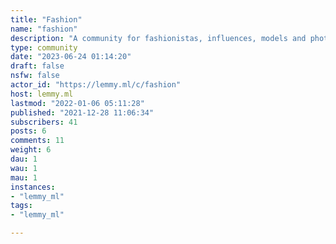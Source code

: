 ```yaml
---
title: "Fashion" 
name: "fashion"
description: "A community for fashionistas, influences, models and photographers to express.Telegram Channel:https://t.me/fashionstate"
type: community
date: "2023-06-24 01:14:20"
draft: false
nsfw: false
actor_id: "https://lemmy.ml/c/fashion"
host: lemmy.ml
lastmod: "2022-01-06 05:11:28"
published: "2021-12-28 11:06:34"
subscribers: 41
posts: 6
comments: 11
weight: 6
dau: 1
wau: 1
mau: 1
instances:
- "lemmy_ml"
tags: 
- "lemmy_ml"

---
```

